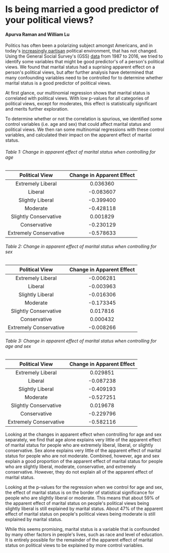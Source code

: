 # Is being married a good predictor of your political views?
#### Apurva Raman and William Lu

Politics has often been a polarizing subject amongst Americans, and in today's [increasingly partisan](https://www.nytimes.com/2014/06/16/opinion/charles-blow-politics-grow-more-partisan-than-ever.html) political environment, that has not changed. Using the General Social Survey's (GSS) [data](https://gssdataexplorer.norc.org/) from 1987 to 2016, we tried to identify some variables that might be good predictor's of a person's political views. We found that marital status had a suprising apparent effect on a person's political views, but after further analysis have determined that many confounding variables need to be controlled for to determine whether marital status is a good predictor of political views.

At first glance, our multinomial regression shows that marital status is correlated with political views. With low p-values for all categories of political views, except for moderates, this effect is statistically significant and merits further exploration.

To determine whether or not the correlation is spurious, we identified some control variables (i.e. age and sex) that could affect marital status and political views. We then ran some multinomial regressions with these control variables, and calculated their impact on the apparent effect of marital status.

###### Table 1: Change in apparent effect of marital status when controlling for age
|     Political View     | Change in Apparent Effect |
|:----------------------:|:-------------------------:|
| Extremely Liberal      | 0.036360                  |
| Liberal                | -0.083607                 |
| Slightly Liberal       | -0.399400                 |
| Moderate               | -0.428118                 |
| Slightly Conservative  | 0.001829                  |
| Conservative           | -0.230129                 |
| Extremely Conservative | -0.578633                 |

###### Table 2: Change in apparent effect of marital status when controlling for sex
|     Political View     | Change in Apparent Effect |
|:----------------------:|:-------------------------:|
| Extremely Liberal      | -0.006281                 |
| Liberal                | -0.003963                 |
| Slightly Liberal       | -0.016306                 |
| Moderate               | -0.173345                 |
| Slightly Conservative  | 0.017816                  |
| Conservative           | 0.000432                  |
| Extremely Conservative | -0.008266                 |

###### Table 3: Change in apparent effect of marital status when controlling for age and sex
|     Political View     | Change in Apparent Effect |
|:----------------------:|:-------------------------:|
| Extremely Liberal      | 0.029851                  |
| Liberal                | -0.087238                 |
| Slightly Liberal       | -0.409193                 |
| Moderate               | -0.527251                 |
| Slightly Conservative  | 0.019678                  |
| Conservative           | -0.229796                 |
| Extremely Conservative | -0.582116                 |

Looking at the changes in apparent effect when controlling for age and sex separately, we find that age alone explains very little of the apparent effect of marital status for people who are extremely liberal, liberal, or slightly conservative. Sex alone explains very little of the apparent effect of marital status for people who are not moderate. Combined, however, age and sex explain a good proportion of the apparent effect of marital status for people who are slightly liberal, moderate, conservative, and extremely conservative. However, they do not explain all of the apparent effect of marital status.

Looking at the p-values for the regression when we control for age and sex, the effect of marital status is on the border of statistical significance for people who are slightly liberal or moderate. This means that about 59% of the apparent effect of marital status on people's political views being slightly liberal is still explained by marital status. About 47% of the apparent effect of marital status on people's political views being moderate is still explained by marital status.

While this seems promising, marital status is a variable that is confounded by many other factors in people's lives, such as race and level of education. It is entirely possible for the remainder of the apparent effect of marital status on political views to be explained by more control variables.
